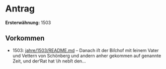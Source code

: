 # Antrag

**Ersterwähnung:** 1503

## Vorkommen
- 1503: [jahre/1503/README.md](../jahre/1503/README.md) – Danach iſt der Biſchof mit
ſeinem Vater und Vettern von Schönberg und andern
anher gekommen auf genannte Zeit, und der‘Rat hat \ih
nebſt den...
